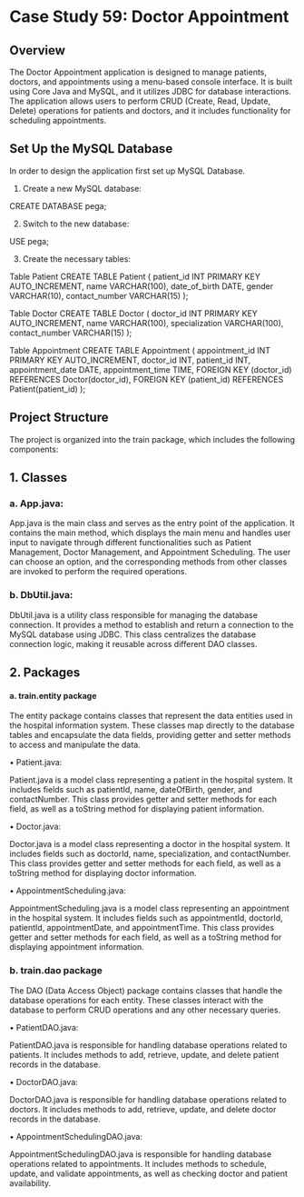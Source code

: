 # Case Study 59: Doctor Appointment
## Overview
The Doctor Appointment application is designed to manage patients, doctors, and appointments using a menu-based console interface. It is built using Core Java and MySQL, and it utilizes JDBC for database interactions. The application allows users to perform CRUD (Create, Read, Update, Delete) operations for patients and doctors, and it includes functionality for scheduling appointments.
## Set Up the MySQL Database
In order to design the application first set up MySQL Database.
1.	Create a new MySQL database:

CREATE DATABASE pega;

2.	Switch to the new database:

USE pega;

3.	Create the necessary tables:

Table Patient
CREATE TABLE Patient (
  patient_id INT PRIMARY KEY AUTO_INCREMENT,
  name VARCHAR(100),
  date_of_birth DATE,
  gender VARCHAR(10),
  contact_number VARCHAR(15)
);

Table Doctor
CREATE TABLE Doctor (
  doctor_id INT PRIMARY KEY AUTO_INCREMENT,
  name VARCHAR(100),
  specialization VARCHAR(100),
  contact_number VARCHAR(15)
);

Table Appointment
CREATE TABLE Appointment (
  appointment_id INT PRIMARY KEY AUTO_INCREMENT,
  doctor_id INT,
  patient_id INT,
  appointment_date DATE,
  appointment_time TIME,
  FOREIGN KEY (doctor_id) REFERENCES Doctor(doctor_id),
  FOREIGN KEY (patient_id) REFERENCES Patient(patient_id)
);
## Project Structure
The project is organized into the train package, which includes the following components:

## 1.	Classes
### a.	App.java:
App.java is the main class and serves as the entry point of the application. It contains the main method, which displays the main menu and handles user input to navigate through different functionalities such as Patient Management, Doctor Management, and Appointment Scheduling. The user can choose an option, and the corresponding methods from other classes are invoked to perform the required operations.
### b.	DbUtil.java:
DbUtil.java is a utility class responsible for managing the database connection. It provides a method to establish and return a connection to the MySQL database using JDBC. This class centralizes the database connection logic, making it reusable across different DAO classes.
## 2. Packages
#### a.	train.entity package
The entity package contains classes that represent the data entities used in the hospital information system. These classes map directly to the database tables and encapsulate the data fields, providing getter and setter methods to access and manipulate the data.

•	Patient.java:

Patient.java is a model class representing a patient in the hospital system. It includes fields such as patientId, name, dateOfBirth, gender, and contactNumber. This class provides getter and setter methods for each field, as well as a toString method for displaying patient information.

•	Doctor.java:

Doctor.java is a model class representing a doctor in the hospital system. It includes fields such as doctorId, name, specialization, and contactNumber. This class provides getter and setter methods for each field, as well as a toString method for displaying doctor information.

•	AppointmentScheduling.java:

AppointmentScheduling.java is a model class representing an appointment in the hospital system. It includes fields such as appointmentId, doctorId, patientId, appointmentDate, and appointmentTime. This class provides getter and setter methods for each field, as well as a toString method for displaying appointment information.
### b.	train.dao package
The DAO (Data Access Object) package contains classes that handle the database operations for each entity. These classes interact with the database to perform CRUD operations and any other necessary queries.

•	PatientDAO.java:

PatientDAO.java is responsible for handling database operations related to patients. It includes methods to add, retrieve, update, and delete patient records in the database.

•	DoctorDAO.java:

DoctorDAO.java is responsible for handling database operations related to doctors. It includes methods to add, retrieve, update, and delete doctor records in the database.

•	AppointmentSchedulingDAO.java:

AppointmentSchedulingDAO.java is responsible for handling database operations related to appointments. It includes methods to schedule, update, and validate appointments, as well as checking doctor and patient availability.



